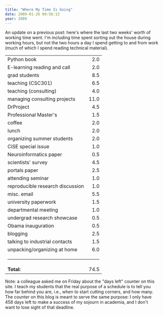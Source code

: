 ```yaml
---
title: "Where My Time Is Going"
date: 2009-01-26 09:56:13
year: 2009
---
```

An update on a previous post: here's where the last two weeks' worth of working time went.  I'm including time spent sorting out the house during working hours, but not the two hours a day I spend getting to and from work (much of which I spend reading technical material).
<table class="center">
<tbody>
<tr>
<td>Python book</td>
<td align="right">2.0</td>
</tr>
<tr>
<td>E-learning reading and call</td>
<td align="right">2.0</td>
</tr>
<tr>
<td>grad students</td>
<td align="right">8.5</td>
</tr>
<tr>
<td>teaching (CSC301)</td>
<td align="right">6.5</td>
</tr>
<tr>
<td>teaching (consulting)</td>
<td align="right">4.0</td>
</tr>
<tr>
<td>managing consulting projects</td>
<td align="right">11.0</td>
</tr>
<tr>
<td>DrProject</td>
<td align="right">4.5</td>
</tr>
<tr>
<td>Professional Master's</td>
<td align="right">1.5</td>
</tr>
<tr>
<td>coffee</td>
<td align="right">2.0</td>
</tr>
<tr>
<td>lunch</td>
<td align="right">2.0</td>
</tr>
<tr>
<td>organizing summer students</td>
<td align="right">2.0</td>
</tr>
<tr>
<td>CiSE special issue</td>
<td align="right">1.0</td>
</tr>
<tr>
<td>Neuroinformatics paper</td>
<td align="right">0.5</td>
</tr>
<tr>
<td>scientists' survey</td>
<td align="right">4.5</td>
</tr>
<tr>
<td>portals paper</td>
<td align="right">2.5</td>
</tr>
<tr>
<td>attending seminar</td>
<td align="right">1.0</td>
</tr>
<tr>
<td>reproducible research discussion</td>
<td align="right">1.0</td>
</tr>
<tr>
<td>misc. email</td>
<td align="right">5.5</td>
</tr>
<tr>
<td>university paperwork</td>
<td align="right">1.5</td>
</tr>
<tr>
<td>departmental meeting</td>
<td align="right">1.0</td>
</tr>
<tr>
<td>undergrad research showcase</td>
<td align="right">0.5</td>
</tr>
<tr>
<td>Obama inauguration</td>
<td align="right">0.5</td>
</tr>
<tr>
<td>blogging</td>
<td align="right">2.5</td>
</tr>
<tr>
<td>talking to industrial contacts</td>
<td align="right">1.5</td>
</tr>
<tr>
<td>unpacking/organizing at home</td>
<td align="right">6.0</td>
</tr>
<tr>
<td colspan="2"><hr /></td>
</tr>
<tr>
<td><strong>Total:</strong></td>
<td align="right">74.5</td>
</tr>
</tbody></table>
Note: a colleague asked me on Friday about the "days left" counter on this site.  I teach my students that the real purpose of a schedule is to tell you how far behind you are, i.e., when to start cutting corners, and how many. The counter on this blog is meant to serve the same purpose: I only have 458 days left to make a success of my sojourn in academia, and I don't want to lose sight of that deadline.
